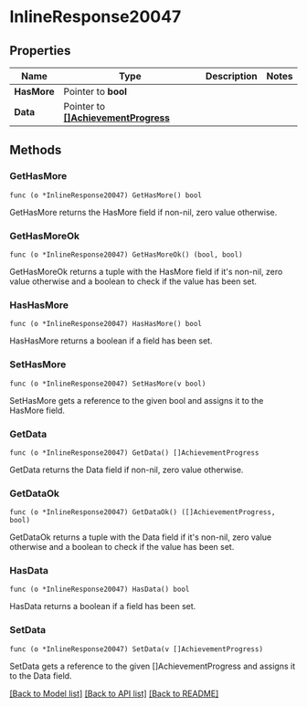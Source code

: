 # InlineResponse20047

## Properties

Name | Type | Description | Notes
------------ | ------------- | ------------- | -------------
**HasMore** | Pointer to **bool** |  | 
**Data** | Pointer to [**[]AchievementProgress**](AchievementProgress.md) |  | 

## Methods

### GetHasMore

`func (o *InlineResponse20047) GetHasMore() bool`

GetHasMore returns the HasMore field if non-nil, zero value otherwise.

### GetHasMoreOk

`func (o *InlineResponse20047) GetHasMoreOk() (bool, bool)`

GetHasMoreOk returns a tuple with the HasMore field if it's non-nil, zero value otherwise
and a boolean to check if the value has been set.

### HasHasMore

`func (o *InlineResponse20047) HasHasMore() bool`

HasHasMore returns a boolean if a field has been set.

### SetHasMore

`func (o *InlineResponse20047) SetHasMore(v bool)`

SetHasMore gets a reference to the given bool and assigns it to the HasMore field.

### GetData

`func (o *InlineResponse20047) GetData() []AchievementProgress`

GetData returns the Data field if non-nil, zero value otherwise.

### GetDataOk

`func (o *InlineResponse20047) GetDataOk() ([]AchievementProgress, bool)`

GetDataOk returns a tuple with the Data field if it's non-nil, zero value otherwise
and a boolean to check if the value has been set.

### HasData

`func (o *InlineResponse20047) HasData() bool`

HasData returns a boolean if a field has been set.

### SetData

`func (o *InlineResponse20047) SetData(v []AchievementProgress)`

SetData gets a reference to the given []AchievementProgress and assigns it to the Data field.


[[Back to Model list]](../README.md#documentation-for-models) [[Back to API list]](../README.md#documentation-for-api-endpoints) [[Back to README]](../README.md)


